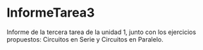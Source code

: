 # InformeTarea3
Informe de la tercera tarea de la unidad 1, junto con los ejercicios propuestos: Circuitos en Serie y Circuitos en Paralelo. 
